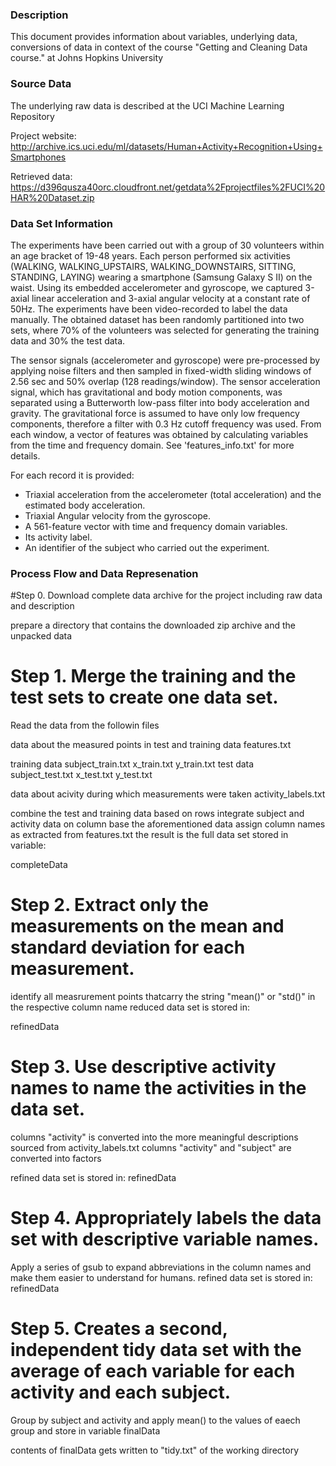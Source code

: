 
### Description

This document provides information about variables, underlying data, conversions of data in context of the
course "Getting and Cleaning Data course." at Johns Hopkins University

### Source Data

The underlying raw data is described at the UCI Machine Learning Repository

Project website:
http://archive.ics.uci.edu/ml/datasets/Human+Activity+Recognition+Using+Smartphones

Retrieved data:
https://d396qusza40orc.cloudfront.net/getdata%2Fprojectfiles%2FUCI%20HAR%20Dataset.zip


### Data Set Information

The experiments have been carried out with a group of 30 volunteers within an age bracket of 19-48 years. Each person performed six activities (WALKING, WALKING_UPSTAIRS, WALKING_DOWNSTAIRS, SITTING, STANDING, LAYING) wearing a smartphone (Samsung Galaxy S II) on the waist. Using its embedded accelerometer and gyroscope, we captured 3-axial linear acceleration and 3-axial angular velocity at a constant rate of 50Hz. The experiments have been video-recorded to label the data manually. The obtained dataset has been randomly partitioned into two sets, where 70% of the volunteers was selected for generating the training data and 30% the test data. 

The sensor signals (accelerometer and gyroscope) were pre-processed by applying noise filters and then sampled in fixed-width sliding windows of 2.56 sec and 50% overlap (128 readings/window). The sensor acceleration signal, which has gravitational and body motion components, was separated using a Butterworth low-pass filter into body acceleration and gravity. The gravitational force is assumed to have only low frequency components, therefore a filter with 0.3 Hz cutoff frequency was used. From each window, a vector of features was obtained by calculating variables from the time and frequency domain. See 'features_info.txt' for more details. 

For each record it is provided:


- Triaxial acceleration from the accelerometer (total acceleration) and the estimated body acceleration.
- Triaxial Angular velocity from the gyroscope. 
- A 561-feature vector with time and frequency domain variables. 
- Its activity label. 
- An identifier of the subject who carried out the experiment.


### Process Flow and Data Represenation

#Step 0.  Download complete data archive for the project including raw data and description

prepare a directory that contains the downloaded zip archive and the unpacked data


# Step 1. Merge the training and the test sets to create one data set.

Read the data from the followin files

data about the measured points in test and training data 
    features.txt

training data
    subject_train.txt
    x_train.txt
    y_train.txt
test data    
    subject_test.txt
    x_test.txt
    y_test.txt

data about acivity during which measurements were taken
    activity_labels.txt

combine the test and training data based on rows
integrate subject and activity data on column base the aforementioned data
assign column names as extracted from features.txt
the result is the full data set stored in variable:

completeData

# Step 2. Extract only the measurements on the mean and standard deviation for each measurement.

identify all measrurement points thatcarry the string "mean()" or "std()" in the respective column name
reduced data set is stored in:

refinedData


# Step 3. Use descriptive activity names to name the activities in the data set.

columns "activity" is converted into the more meaningful descriptions sourced from activity_labels.txt
columns "activity" and "subject" are converted into factors

refined data set is stored in:
refinedData


# Step 4. Appropriately labels the data set with descriptive variable names.

Apply a series of gsub to expand abbreviations in the column names and make them easier to understand for humans.
refined data set is stored in:
refinedData

# Step 5. Creates a second, independent tidy data set with the average of each variable for each activity and each subject.

Group by subject and activity and apply mean() to the values of eaech group and store in variable
finalData

contents of finalData gets written to "tidy.txt" of the working directory


